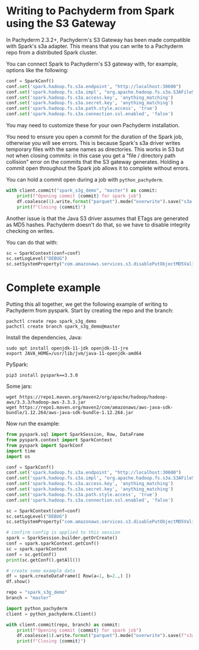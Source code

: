 # Writing to Pachyderm from Spark using the S3 Gateway

In Pachyderm 2.3.2+, Pachyderm's S3 Gateway has been made compatible with Spark's s3a adapter.
This means that you can write to a Pachyderm repo from a distributed Spark cluster.

You can connect Spark to Pachyderm's S3 gateway with, for example, options like the following:

```python
conf = SparkConf()
conf.set('spark.hadoop.fs.s3a.endpoint', "http://localhost:30600")
conf.set('spark.hadoop.fs.s3a.impl', "org.apache.hadoop.fs.s3a.S3AFileSystem")
conf.set('spark.hadoop.fs.s3a.access.key', 'anything_matching')
conf.set('spark.hadoop.fs.s3a.secret.key', 'anything_matching')
conf.set('spark.hadoop.fs.s3a.path.style.access', 'true')
conf.set('spark.hadoop.fs.s3a.connection.ssl.enabled', 'false')
```

You may need to customize these for your own Pachyderm installation.

You need to ensure you open a commit for the duration of the Spark job, otherwise you will see errors.
This is because Spark's s3a driver writes temporary files with the same names as directories. This works in S3 but not when closing commits: in this case you get a "file / directory path collision" error on the commits that the S3 gateway generates. Holding a commit open throughout the Spark job allows it to complete without errors.

You can hold a commit open during a job with `python_pachyderm`.

```python
with client.commit("spark_s3g_demo", "master") as commit:
    print(f"Opening commit {commit} for spark job")
    df.coalesce(1).write.format("parquet").mode("overwrite").save("s3a://master.spark_s3g_demo/nonemptyprefix13")
    print(f"Closing {commit}")
```

Another issue is that the Java S3 driver assumes that ETags are generated as MD5 hashes. Pachyderm doesn't do that, so we have to disable integrity checking on writes.

You can do that with:
```python
sc = SparkContext(conf=conf)
sc.setLogLevel("DEBUG")
sc.setSystemProperty("com.amazonaws.services.s3.disablePutObjectMD5Validation", "true")
```

# Complete example

Putting this all together, we get the following example of writing to Pachyderm from pyspark.
Start by creating the repo and the branch:
```
pachctl create repo spark_s3g_demo
pachctl create branch spark_s3g_demo@master
```

Install the dependencies, Java:
```
sudo apt install openjdk-11-jdk openjdk-11-jre
export JAVA_HOME=/usr/lib/jvm/java-11-openjdk-amd64
```
PySpark:
```
pip3 install pyspark==3.3.0
```
Some jars:
```
wget https://repo1.maven.org/maven2/org/apache/hadoop/hadoop-aws/3.3.3/hadoop-aws-3.3.3.jar
wget https://repo1.maven.org/maven2/com/amazonaws/aws-java-sdk-bundle/1.12.264/aws-java-sdk-bundle-1.12.264.jar
```

Now run the example:

```python
from pyspark.sql import SparkSession, Row, DataFrame
from pyspark.context import SparkContext
from pyspark import SparkConf
import time
import os

conf = SparkConf()
conf.set('spark.hadoop.fs.s3a.endpoint', "http://localhost:30600")
conf.set('spark.hadoop.fs.s3a.impl', "org.apache.hadoop.fs.s3a.S3AFileSystem")
conf.set('spark.hadoop.fs.s3a.access.key', 'anything_matching')
conf.set('spark.hadoop.fs.s3a.secret.key', 'anything_matching')
conf.set('spark.hadoop.fs.s3a.path.style.access', 'true')
conf.set('spark.hadoop.fs.s3a.connection.ssl.enabled', 'false')

sc = SparkContext(conf=conf)
sc.setLogLevel("DEBUG")
sc.setSystemProperty("com.amazonaws.services.s3.disablePutObjectMD5Validation", "true")

# confirm config is applied to this session
spark = SparkSession.builder.getOrCreate()
conf = spark.sparkContext.getConf()
sc = spark.sparkContext
conf = sc.getConf()
print(sc.getConf().getAll())

# create some example data
df = spark.createDataFrame([ Row(a=1, b=2.,) ])
df.show()

repo = "spark_s3g_demo"
branch = "master"

import python_pachyderm
client = python_pachyderm.Client()

with client.commit(repo, branch) as commit:
    print(f"Opening commit {commit} for spark job")
    df.coalesce(1).write.format("parquet").mode("overwrite").save(f"s3a://{branch}.{repo}/example_data")
    print(f"Closing {commit}")
```